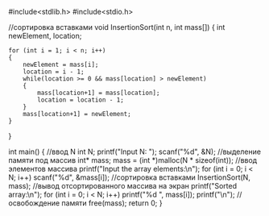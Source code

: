 #include<stdlib.h>
#include<stdio.h>

//сортировка вставками
void InsertionSort(int n, int mass[])
{
    int newElement, location;

    for (int i = 1; i < n; i++)
    {
        newElement = mass[i];
        location = i - 1;
        while(location >= 0 && mass[location] > newElement)
        {
            mass[location+1] = mass[location];
            location = location - 1;
        }
        mass[location+1] = newElement;
    }
}

int main()
{
    //ввод N
    int N;
    printf("Input N: ");
    scanf("%d", &N);
    //выделение памяти под массив
    int* mass;
    mass = (int *)malloc(N * sizeof(int));
    //ввод элементов массива
    printf("Input the array elements:\n");
    for (int i = 0; i < N; i++)
        scanf("%d", &mass[i]);
    //сортировка вставками
    InsertionSort(N, mass);
    //вывод отсортированного массива на экран
    printf("Sorted array:\n");
    for (int i = 0; i < N; i++)
        printf("%d ", mass[i]);
    printf("\n");
    //освобождение памяти
    free(mass);
    return 0;
}
